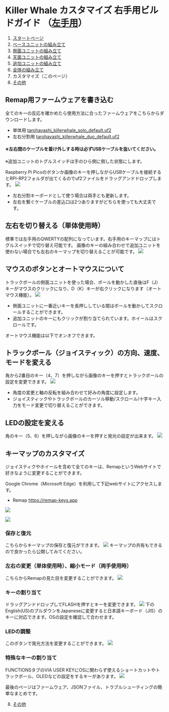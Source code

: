 # Killer Whale カスタマイズ 右手用ビルドガイド （[左手用](../左手用/7_カスタマイズ.md)）

1. [スタートページ](../README.md)
2. [ベースユニットの組み立て](../右手用/2_ベースユニット.md)
3. [側面ユニットの組み立て](../右手用/3_側面ユニット_トラックボール.md)
4. [天面ユニットの組み立て](../右手用/4_天面ユニット.md)
5. [追加ユニットの組み立て](../右手用/5_追加ユニット.md)
6. [全体の組み立て](../右手用/6_全体の組み立て.md)
7. カスタマイズ（このページ）
8. [その他](../右手用/8_その他.md)

## Remap用ファームウェアを書き込む
全てのキーの反応を確かめたら使用方法に合ったファームウェアをこちらからダウンロードします。
- 単体用 [tarohayashi_killerwhale_solo_default.uf2
](https://github.com/Taro-Hayashi/KillerWhale/releases/latest/download/tarohayashi_killerwhale_solo_default.uf2)
- 左右分割用 [tarohayashi_killerwhale_duo_default.uf2
](https://github.com/Taro-Hayashi/KillerWhale/releases/latest/download/tarohayashi_killerwhale_duo_default.uf2)

#### ※左右間のケーブルを着け外しする時は必ずUSBケーブルを抜いてください。
※追加ユニットのトグルスイッチは手のひら側に倒した状態にします。

Raspberry Pi Picoのボタンか画像のキーを押しながらUSBケーブルを接続するとRPI-RP2フォルダが出てくるのでuf2ファイルをドラッグアンドドロップします。
![](../img/custom/boot.jpg)
- 左右分割キーボードとして使う場合は両手とも更新します。
- 左右を繋ぐケーブルの差込口は2つありますがどちらを使っても大丈夫です。

## 左右を切り替える（単体使用時）
標準では左手用のQWERTYの配列になっています。右手用のキーマップにはトグルスイッチで切り替え可能です。
画像のキーの組み合わせで追加ユニットを使わない場合でも左右のキーマップを切り替えることが可能です。
![](../img/custom/lr_j.jpg)

## マウスのボタンとオートマウスについて
トラックボールの側面ユニットを使った場合、ボールを動かした直後はF（J）キーがマウスのクリックになり、D（K）キーが右クリックになります（オートマウス機能）。
![](../img/custom/auto_j.jpg)

- 側面ユニットに一番近いキーを長押ししている間はボールを動かしてスクロールすることができます。
- 追加ユニットのキーにもクリックが割り当てられています。ホイールはスクロールです。

オートマウス機能は以下でオンオフできます。
## トラックボール（ジョイスティック）の方向、速度、モードを変える
角から2番目のキー（4、7）を押しながら画像のキーを押すとトラックボールの設定を変更できます。
![](../img/custom/mouse_j.jpg)
- 角度の変更と軸の反転を組み合わせて好みの角度に設定します。
- ジョイスティックやトラックボールのカーソル移動/スクロール/十字キー入力をモード変更で切り替えることができます。


## LEDの設定を変える
角のキー（5、6）を押しながら画像のキーを押すと発光の設定が出来ます。
![](../img/custom/rgb_j.jpg)
## キーマップのカスタマイズ
ジョイスティクやホイールを含めて全てのキーは、RemapというWebサイトで好きなように変更することができます。

Google Chrome（Microsoft Edge）を利用して下記webサイトにアクセスします。
- Remap https://remap-keys.app

![](../img/custom/remap.png)

![](../img/custom/remapkey.png)


### 保存と復元
こちらからキーマップの保存と復元ができます。
![](../img/custom/restore.png)
キーマップの共有もできるので良かったら公開してみてください。

### 左右の変更（単体使用時）、縮小モード（両手使用時）
こちらからRemapの見た目を変更することができます。
![](../img/custom/layout.png)

### キーの割り当て
ドラッグアンドドロップしてFLASHを押すとキーを変更できます。
![](../img/custom/flash.png)
下のEnglish(US)のプルダウンをJapaneseに変更すると日本語キーボード（JIS）のキーに対応できます。OSの設定を確認して合わせます。

### LEDの調整
このボタンで発光方法を変更することができます。
![](../img/custom/ledset.png)

### 特殊なキーの割り当て
FUNCTIONSタブのVIA USER KEYにOSに関わらず使えるショートカットやトラックボール、OLEDなどの設定をするキーがあります。
![](../img/custom/userkey.png)



最後のページはファームウェア、JSONファイル、トラブルシューティングの簡単なまとめです。

8. [その他](../右手用/8_その他.md)
